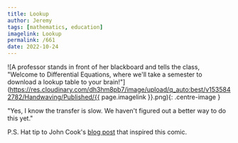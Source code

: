 ```yaml
---
title: Lookup
author: Jeremy
tags: [mathematics, education]
imagelink: Lookup
permalink: /661
date: 2022-10-24
---
```


![A professor stands in front of her blackboard and tells the class, "Welcome to Differential Equations, where we'll take a semester to download a lookup table to your brain!"](https://res.cloudinary.com/dh3hm8pb7/image/upload/q_auto:best/v1535842782/Handwaving/Published/{{ page.imagelink }}.png){: .centre-image }

"Yes, I know the transfer is slow. We haven't figured out a better way to do this yet."

P.S. Hat tip to John Cook's [blog post](https://www.johndcook.com/blog/2022/10/12/operational-calculus/) that inspired this comic.
